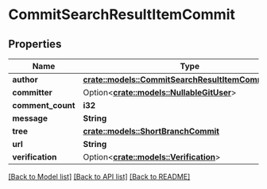 # CommitSearchResultItemCommit

## Properties

Name | Type | Description | Notes
------------ | ------------- | ------------- | -------------
**author** | [**crate::models::CommitSearchResultItemCommitAuthor**](commit_search_result_item_commit_author.md) |  | 
**committer** | Option<[**crate::models::NullableGitUser**](nullable-git-user.md)> |  | 
**comment_count** | **i32** |  | 
**message** | **String** |  | 
**tree** | [**crate::models::ShortBranchCommit**](short_branch_commit.md) |  | 
**url** | **String** |  | 
**verification** | Option<[**crate::models::Verification**](verification.md)> |  | [optional]

[[Back to Model list]](../README.md#documentation-for-models) [[Back to API list]](../README.md#documentation-for-api-endpoints) [[Back to README]](../README.md)


